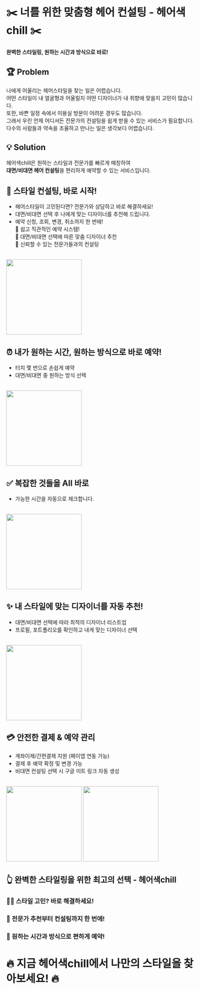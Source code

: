 # ✂️ 너를 위한 맞춤형 헤어 컨설팅 - 헤어색chill ✂️

**완벽한 스타일링, 원하는 시간과 방식으로 바로!**


## 🏆 Problem

  나에게 어울리는 헤어스타일을 찾는 일은 어렵습니다.
  <br>어떤 스타일이 내 얼굴형과 어울릴지 어떤 디자이너가 내 취향에 맞을지 고민이 많습니다.
  <br>또한, 바쁜 일정 속에서 미용실 방문이 어려운 경우도 많습니다.
  <br>그래서 우린 언제 어디서든 전문가의 컨설팅을 쉽게 받을 수 있는 서비스가 필요합니다.
  <br>다수의 사람들과 약속을 조율하고 만나는 일은 생각보다 어렵습니다. 

## 💡 Solution

  헤어색chill은 원하는 스타일과 전문가를 빠르게 매칭하여
  <br>**대면/비대면 헤어 컨설팅**을 편리하게 예약할 수 있는 서비스입니다.

## 🚀 스타일 컨설팅, 바로 시작!
  - 헤어스타일이 고민된다면? 전문가와 상담하고 바로 해결하세요!
  - 대면/비대면 선택 후 나에게 맞는 디자이너를 추천해 드립니다.
  - 예약 신청, 조회, 변경, 취소까지 한 번에!
  <br>📌 쉽고 직관적인 예약 시스템!
  <br>📌 대면/비대면 선택에 따른 맞춤 디자이너 추천
  <br>📌 신뢰할 수 있는 전문가들과의 컨설팅
  <br>
  <img src="!https://github.com/user-attachments/assets/cf0d1d5e-bf2c-4d72-a33d-e629d0f92f54" width="200">  
  <br>

## ⏰ 내가 원하는 시간, 원하는 방식으로 바로 예약!
  - 터치 몇 번으로 손쉽게 예약
  - 대면/비대면 중 원하는 방식 선택
  <br>
  <img src="https://github.com/user-attachments/assets/fbdbfa0f-cab2-4856-9373-56c0648e20c2" width="200">
  <br>

## ✅ 복잡한 것들을 All 바로 
  - 가능한 시간을 자동으로 체크합니다.
  <br>
  <img src="!https://github.com/user-attachments/assets/823347be-61f2-411e-98d6-8e11196858de" width="200">
<br>

## ✨ 내 스타일에 맞는 디자이너를 자동 추천!
  - 대면/비대면 선택에 따라 최적의 디자이너 리스트업
  - 프로필,  포트폴리오를 확인하고 내게 맞는 디자이너 선택
  <br>
  <img src="https://github.com/user-attachments/assets/80b92593-b08c-4044-a675-895ba30415ae" width="200">  
  <br>


## 💳 안전한 결제 & 예약 관리
  - 계좌이제/간편결제 지원 (페이앱 연동 가능)
  - 결제 후 예약 확정 및 변경 가능
  - 비대면 컨설팅 선택 시 구글 미트 링크 자동 생성
  <br>
  <img src="https://github.com/user-attachments/assets/8047f98f-8187-45b8-aa5d-7d6342a5dafa" width="200">
  <img src="!https://github.com/user-attachments/assets/9dbba19e-3671-45c9-9d49-07e5d845c1f1" width="200">  
  <br>

## 👆 완벽한 스타일링을 위한 최고의 선택 - 헤어색chill
### 💇‍♀️ 스타일 고민? 바로 해결하세요!
### 🎨 전문가 추천부터 컨설팅까지 한 번에!
### 📅 원하는 시간과 방식으로 편하게 예약!

# 🔥 지금 헤어색chill에서 나만의 스타일을 찾아보세요! 🔥

